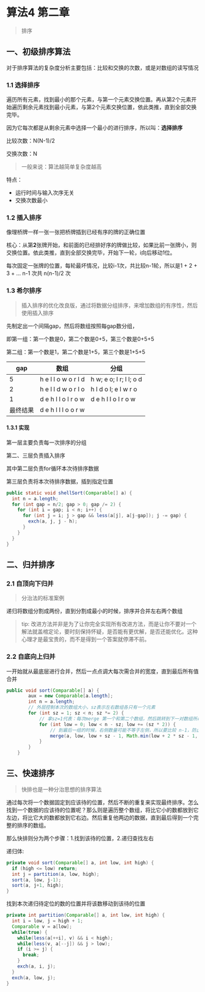 # 算法4 第二章

> 排序



## 一、初级排序算法

对于排序算法的复杂度分析主要包括：比较和交换的次数，或是对数组的读写情况

### 1.1 选择排序

遍历所有元素，找到最小的那个元素，与第一个元素交换位置。再从第2个元素开始遍历剩余元素找到最小元素，与第2个元素交换位置，依此类推，直到全部交换完毕。

因为它每次都是从剩余元素中选择一个最小的进行排序，所以叫：**选择排序**

比较次数：N(N-1)/2

交换次数：N

> 一般来说：算法越简单复杂度越高

特点：

- 运行时间与输入次序无关
- 交换次数最小

### 1.2 插入排序

像理桥牌一样一张一张把桥牌插到已经有序的牌的正确位置

核心：从第**2**张牌开始，和前面的已经排好序的牌做比较，如果比前一张牌小，则交换位置。依此类推，直到全部交换完毕，开始下一轮，i向后移动1位。

每次固定一张牌的位置，每轮最坏情况，比较i-1次，共比较n-1轮，所以是1 + 2 + 3 + ... n-1 次共 n(n-1)/2 次

### 1.3 希尔排序

> 插入排序的优化改良版，通过将数据分组排序，来增加数组的有序性，然后使用插入排序

先制定出一个间隔gap，然后将数组按照每gap数分组，

即第一组：第一个数是0，第二个数是0+5，第三个数是0+5+5

第二组：第一个数是1，第二个数是1+5，第三个数是1+5+5

| gap      | 数组                | 分组                    |
| -------- | ------------------- | ----------------------- |
| 5        | h e l l o w o r l d | h w; e o; l r; l l; o d |
| 2        | h e l l d w o r l o | h l d o l; e l w r o    |
| 1        | d e h l l o l r o w | d e h l l o l r o w     |
| 最终结果 | d e h l l l o o r w |                         |

#### 1.3.1 实现

第一层主要负责每一次排序的分组

第二、三层负责插入排序

其中第二层负责for循环本次待排序数据

第三层负责将本次待排序数据，插到指定位置

```java
public static void shellSort(Comparable[] a) {
  int n = a.length;
  for (int gap = n/2; gap > 0; gap /= 2) {
    for (int i = gap; i < n; i++) {
      for (int j = i; j > gap && less(a[j], a[j-gap]); j -= gap) {
        exch(a, j, j - h);
      }
    }
  }
}
```

## 二、归并排序

### 2.1 自顶向下归并

> 分治法的标准案例

递归将数组分割成两份，直到分割成最小的时候，排序并合并左右两个数组

> tip: 改进方法并非是为了让你完全实现所有改进方法，而是让你不要对一个解法就盖棺定论，要时刻保持怀疑，是否能有更优解，是否还能优化。这种心理才是最宝贵的，而不是得到一个答案就停滞不前。

### 2.2 自底向上归并

一开始就从最底层进行合并，然后一点点调大每次需合并的宽度，直到最后所有值合并

```java
public void sort(Comparable[] a) {
        aux = new Comparable[a.length];
        int n = a.length;
        // 外层控制本次的数组大小，sz表示左右数组各只有一个元素
        for (int sz = 1; sz < n; sz *= 2) {
            // 拿sz=1代表：每次merge 第一个和第二个数组，然后跳转到下一对数组所以(low += (sz * 2))
            for (int low = 0; low < n - sz; low += (sz * 2)) {
                // 到最后一组的时候，右侧数量可能不等于左侧，所以要比较 n-1，防止数组下标越界
                merge(a, low, low + sz - 1, Math.min(low + 2 * sz - 1, n - 1));
            }
        }
    }
```



## 三、快速排序

> 快排也是一种分治思想的排序算法

通过每次将一个数据固定到应该待的位置，然后不断的重复来实现最终排序。怎么找到一个数据的应该待的位置呢？那么则是遍历整个数组，将比它小的数都放到它左边，将比它大的数都放到它右边。然后重复他两边的数据，直到最后得到一个完整的排序的数组。

那么快排则分为两个步骤：1.找到该待的位置，2.递归查找左右



递归体:

```java
private void sort(Comparable[] a, int low, int high) {
  if (high <= low) return;
  int j = partition(a, low, high);
  sort(a, low, j-1);
  sort(a, j+1, high);
}
```

找到本次递归待定位的数的位置并将该数移动到该待的位置

```java
private int partition(Comparable[] a, int low, int high) {
  int i = low, j = high + 1;
  Comparable v = a[low];
  while(true) {
    while(less(a[++i], v) && i < high);
    while(less(v, a[--j]) && j > low);
    if (i >= j) {
      break;
    }
    exch(a, i, j);
  }
  exch(a, low, j);
}
```



































































